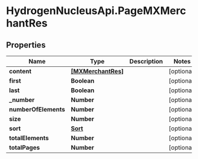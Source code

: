 # HydrogenNucleusApi.PageMXMerchantRes

## Properties
Name | Type | Description | Notes
------------ | ------------- | ------------- | -------------
**content** | [**[MXMerchantRes]**](MXMerchantRes.md) |  | [optional] 
**first** | **Boolean** |  | [optional] 
**last** | **Boolean** |  | [optional] 
**_number** | **Number** |  | [optional] 
**numberOfElements** | **Number** |  | [optional] 
**size** | **Number** |  | [optional] 
**sort** | [**Sort**](Sort.md) |  | [optional] 
**totalElements** | **Number** |  | [optional] 
**totalPages** | **Number** |  | [optional] 


